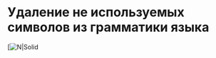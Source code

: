 ﻿# Удаление не используемых символов из грамматики языка

[![N|Solid](https://github.com/EgorSidorov/Del_unus_symb_gram/blob/master/images/work.png)